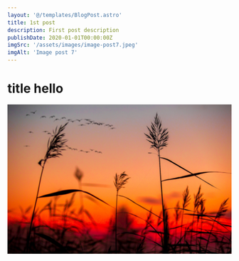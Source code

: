 ```yaml
---
layout: '@/templates/BlogPost.astro'
title: 1st post
description: First post description
publishDate: 2020-01-01T00:00:00Z
imgSrc: '/assets/images/image-post7.jpeg'
imgAlt: 'Image post 7'
---
```


# title hello

![Random image](/src/images/random.jpeg)
